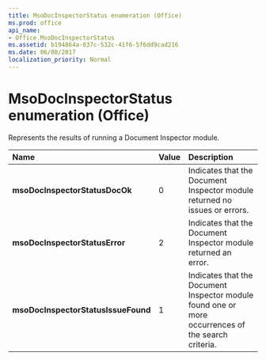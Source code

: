 ```yaml
---
title: MsoDocInspectorStatus enumeration (Office)
ms.prod: office
api_name:
- Office.MsoDocInspectorStatus
ms.assetid: b194864a-037c-532c-41f6-5f6dd9cad216
ms.date: 06/08/2017
localization_priority: Normal
---
```



# MsoDocInspectorStatus enumeration (Office)

Represents the results of running a Document Inspector module.



|Name|Value|Description|
|:-----|:-----|:-----|
|**msoDocInspectorStatusDocOk**|0|Indicates that the Document Inspector module returned no issues or errors.|
|**msoDocInspectorStatusError**|2|Indicates that the Document Inspector module returned an error.|
|**msoDocInspectorStatusIssueFound**|1|Indicates that the Document Inspector module found one or more occurrences of the search criteria.|

